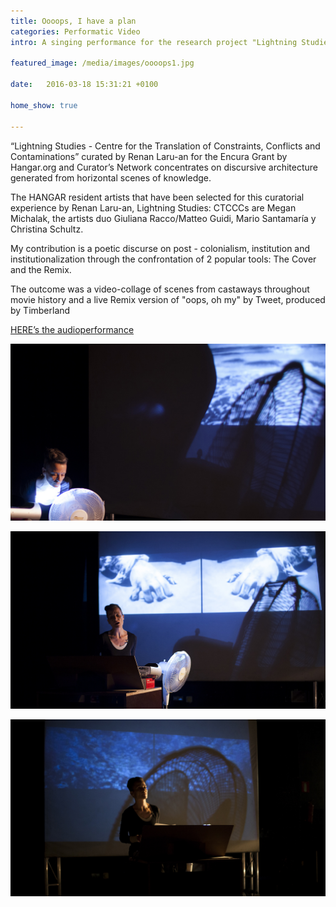 ```yaml
---
title: Oooops, I have a plan
categories: Performatic Video 
intro: A singing performance for the research project "Lightning Studies - CTCCC" curated by Renan Laru-an for the Encura Grant by Hangar.org and Curator’s Network.

featured_image: /media/images/oooops1.jpg

date:   2016-03-18 15:31:21 +0100

home_show: true

---
```


“Lightning Studies - Centre for the Translation of Constraints, Conflicts and Contaminations” curated by Renan Laru-an for the Encura Grant by Hangar.org and Curator’s Network concentrates on discursive architecture generated from horizontal scenes of knowledge.  

The HANGAR resident artists that have been selected for this curatorial experience by Renan Laru-an, Lightning Studies: CTCCCs are Megan Michalak, the artists duo Giuliana Racco/Matteo Guidi, Mario Santamaría y Christina Schultz.

My contribution is a poetic discurse on post - colonialism, institution and institutionalization through the confrontation of 2 popular tools: The Cover and the Remix.

The outcome was a video-collage of scenes from castaways throughout movie history and a live Remix version of "oops, oh my" by Tweet, produced by Timberland

[HERE’s the audioperformance](https://soundcloud.com/mssschultz/oooops-i-have-a-plan)  
  

![image](/media/images/oops3.jpg)
  
![image](/media/images/ooops4.jpg)
  
![image](/media/images/oooops2.jpg)

